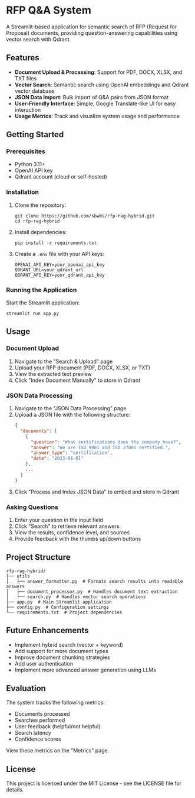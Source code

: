 # RFP Q&A System

A Streamlit-based application for semantic search of RFP (Request for Proposal) documents, providing question-answering capabilities using vector search with Qdrant.

## Features

- **Document Upload & Processing**: Support for PDF, DOCX, XLSX, and TXT files
- **Vector Search**: Semantic search using OpenAI embeddings and Qdrant vector database  
- **JSON Data Import**: Bulk import of Q&A pairs from JSON format
- **User-Friendly Interface**: Simple, Google Translate-like UI for easy interaction
- **Usage Metrics**: Track and visualize system usage and performance

## Getting Started

### Prerequisites

- Python 3.11+
- OpenAI API key
- Qdrant account (cloud or self-hosted)

### Installation

1. Clone the repository:
   ```
   git clone https://github.com/sbwbs/rfp-rag-hybrid.git
   cd rfp-rag-hybrid
   ```

2. Install dependencies:
   ```
   pip install -r requirements.txt
   ```

3. Create a `.env` file with your API keys:
   ```
   OPENAI_API_KEY=your_openai_api_key
   QDRANT_URL=your_qdrant_url
   QDRANT_API_KEY=your_qdrant_api_key
   ```

### Running the Application

Start the Streamlit application:

```
streamlit run app.py
```

## Usage

### Document Upload

1. Navigate to the "Search & Upload" page
2. Upload your RFP document (PDF, DOCX, XLSX, or TXT)
3. View the extracted text preview
4. Click "Index Document Manually" to store in Qdrant

### JSON Data Processing

1. Navigate to the "JSON Data Processing" page
2. Upload a JSON file with the following structure:
   ```json
   {
     "documents": [
       {
         "question": "What certifications does the company have?",
         "answer": "We are ISO 9001 and ISO 27001 certified.",
         "answer_type": "certification",
         "date": "2023-01-01"
       },
       ...
     ]
   }
   ```
3. Click "Process and Index JSON Data" to embed and store in Qdrant

### Asking Questions

1. Enter your question in the input field
2. Click "Search" to retrieve relevant answers
3. View the results, confidence level, and sources
4. Provide feedback with the thumbs up/down buttons

## Project Structure

```
rfp-rag-hybrid/
├── utils
│   ├── answer_formatter.py  # Formats search results into readable answers
│   ├── document_processor.py  # Handles document text extraction
│   └── search.py  # Handles vector search operations
├── app.py  # Main Streamlit application
├── config.py  # Configuration settings
└── requirements.txt  # Project dependencies
```

## Future Enhancements

- Implement hybrid search (vector + keyword)
- Add support for more document types
- Improve document chunking strategies
- Add user authentication
- Implement more advanced answer generation using LLMs

## Evaluation

The system tracks the following metrics:

- Documents processed
- Searches performed
- User feedback (helpful/not helpful)
- Search latency
- Confidence scores

View these metrics on the "Metrics" page.

## License

This project is licensed under the MIT License - see the LICENSE file for details.
